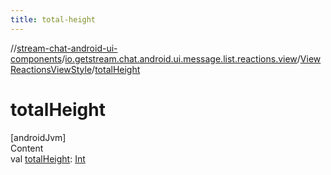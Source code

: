 ```yaml
---
title: total-height
---
```

//[stream-chat-android-ui-components](../../../index.md)/[io.getstream.chat.android.ui.message.list.reactions.view](../index.md)/[ViewReactionsViewStyle](index.md)/[totalHeight](totalHeight.md)



# totalHeight  
[androidJvm]  
Content  
val [totalHeight](totalHeight.md): [Int](https://kotlinlang.org/api/latest/jvm/stdlib/kotlin/-int/index.html)  



